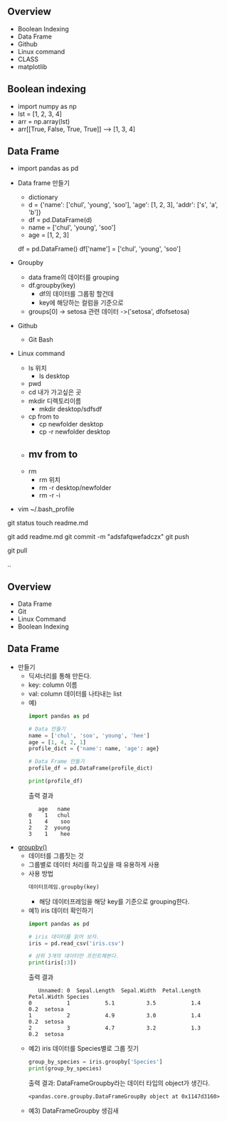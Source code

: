 ## Overview
- Boolean Indexing
- Data Frame
- Github
- Linux command
- CLASS
- matplotlib

## Boolean indexing
- import numpy as np
- lst = [1, 2, 3, 4]
- arr = np.array(lst)
- arr[[True, False, True, True]] --> [1, 3, 4]

## Data Frame
- import pandas as pd
- Data frame 만들기
    - dictionary
    - d = {'name': ['chul', 'young', 'soo'],
            'age': [1, 2, 3],
            'addr': ['s', 'a', 'b']}
    - df = pd.DataFrame(d)
    - name = ['chul', 'young', 'soo']
    - age = [1, 2, 3]

    df = pd.DataFrame()
    df['name'] = ['chul', 'young', 'soo']
- Groupby
    - data frame의 데이터를 grouping
    - df.groupby(key)
        - df의 데이터를 그룹핑 할건데
        - key에 해당하는 컬럼을 기준으로 
    - groups[0] -> setosa 관련 데이터 ->('setosa', dfofsetosa)

- Github
    - Git Bash

- Linux command
    - ls 위치
        - ls desktop
    - pwd
    - cd 내가 가고싶은 곳
    - mkdir 디렉토리이름
        - mkdir desktop/sdfsdf
    - cp from to
        - cp newfolder desktop
        - cp -r newfolder desktop
    - mv from to
        - 
    - rm 
        - rm 위치
        - rm -r desktop/newfolder
        - rm -r -i
- vim ~/.bash_profile


git status
touch readme.md

git add readme.md
git commit -m "adsfafqwefadczx"
git push

git pull







 ..










## Overview
- Data Frame
- Git
- Linux Command
- Boolean Indexing

## Data Frame
- 만들기
    - 딕셔너리를 통해 만든다.
    - key: column 이름
    - val: column 데이터를 나타내는 list
    - 예)
        ```python
        import pandas as pd

        # Data 만들기
        name = ['chul', 'soo', 'young', 'hee']
        age = [1, 4, 2, 1]
        profile_dict = {'name': name, 'age': age}

        # Data Frame 만들기
        profile_df = pd.DataFrame(profile_dict)
        
        print(profile_df)
        ```
        출력 결과
        ```
           age   name
        0    1   chul
        1    4    soo
        2    2  young
        3    1    hee
        ```
- [groupby()](https://pandas.pydata.org/pandas-docs/stable/generated/pandas.DataFrame.groupby.html)
    - 데이터를 그룹짓는 것
    - 그룹별로 데이터 처리를 하고싶을 때 유용하게 사용
    - 사용 방법
        ```python
        데이터프레임.groupby(key)
        ```
        - 해당 데이터프레임을 해당 key를 기준으로 grouping한다.
    - 예1) iris 데이터 확인하기
        ```python
        import pandas as pd

        # iris 데이터를 읽어 보자.
        iris = pd.read_csv('iris.csv')

        # 상위 3개의 데이터만 프린트해본다.
        print(iris[:3])
        ```
        출력 결과
        ```
           Unnamed: 0  Sepal.Length  Sepal.Width  Petal.Length  Petal.Width Species
        0           1           5.1          3.5           1.4          0.2  setosa
        1           2           4.9          3.0           1.4          0.2  setosa
        2           3           4.7          3.2           1.3          0.2  setosa
        ```
    - 예2) iris 데이터를 Species별로 그룹 짓기
        ```python
        group_by_species = iris.groupby['Species']
        print(group_by_species)
        ```
        출력 결과: DataFrameGroupby라는 데이터 타입의 object가 생긴다.
        ```
        <pandas.core.groupby.DataFrameGroupBy object at 0x1147d3160>
        ```
    - 예3) DataFrameGroupby 생김새



